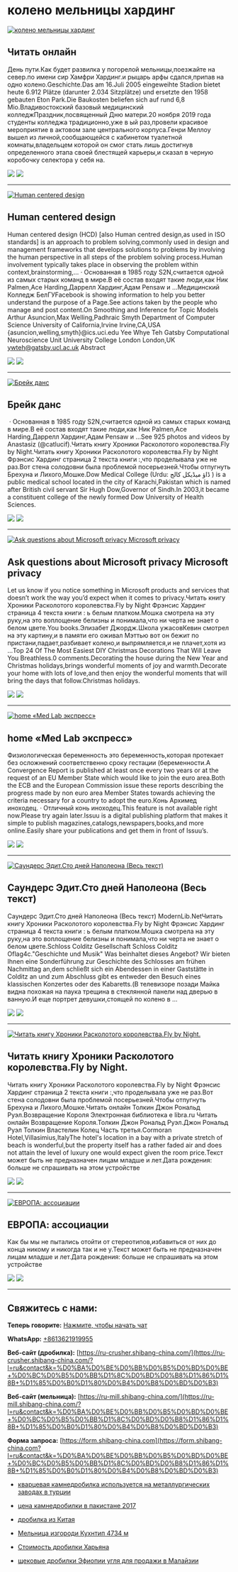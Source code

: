 # колено мельницы хардинг

<a href="https://swt.shibang-china.com/?l=ru&img&k=%D0%BA%D0%BE%D0%BB%D0%B5%D0%BD%D0%BE+%D0%BC%D0%B5%D0%BB%D1%8C%D0%BD%D0%B8%D1%86%D1%8B+%D1%85%D0%B0%D1%80%D0%B4%D0%B8%D0%BD%D0%B3" target="_blank">![колено мельницы хардинг](http://static.shibang-china.com/all-800x300/982.jpg)</a>

## Читать онлайн
День пути.Как будет развилка у погорелой мельницы,поезжайте на север.по имени сир Хамфри Хардинг.и рыцарь арфы сдался,припав на одно колено.Geschichte.Das am 16.Juli 2005 eingeweihte Stadion bietet heute 6.912 Pl&#228;tze (darunter 2.034 Sitzpl&#228;tze) und ersetzte den 1958 gebauten Eton Park.Die Baukosten beliefen sich auf rund 6,8 Mio.Владивостокский базовый медицинский колледжПраздник,посвященный Дню матери.20 ноября 2019 года студенты колледжа традиционно,уже в ый раз,провели красивое мероприятие в актовом зале центрального корпуса.Генри Меллоу вышел из личной,сообщающейся с кабинетом туалетной комнаты,владельцем которой он смог стать лишь достигнув определенного этапа своей блестящей карьеры,и сказал в черную коробочку селектора у себя на.


<a href="https://whatsapp.shibangsoft.com/WhatsApp.php" target="_blank" title="WhatsApp">![](http://static.shibang-china.com/icon/whatsapp.png)</a> <a href="https://swt.shibang-china.com/?l=ru&icon&k=%D0%BA%D0%BE%D0%BB%D0%B5%D0%BD%D0%BE+%D0%BC%D0%B5%D0%BB%D1%8C%D0%BD%D0%B8%D1%86%D1%8B+%D1%85%D0%B0%D1%80%D0%B4%D0%B8%D0%BD%D0%B3" target="_blank">![](http://static.shibang-china.com/icon/chat-ru.png)</a>

---

<a href="https://swt.shibang-china.com/?l=ru&img&k=%D0%BA%D0%BE%D0%BB%D0%B5%D0%BD%D0%BE+%D0%BC%D0%B5%D0%BB%D1%8C%D0%BD%D0%B8%D1%86%D1%8B+%D1%85%D0%B0%D1%80%D0%B4%D0%B8%D0%BD%D0%B3" target="_blank">![Human centered design](http://static.shibang-china.com/all-800x300/1360.jpg)</a>

## Human centered design
Human centered design (HCD) [also Human centred design,as used in ISO standards] is an approach to problem solving,commonly used in design and management frameworks that develops solutions to problems by involving the human perspective in all steps of the problem solving process.Human involvement typically takes place in observing the problem within context,brainstorming,…&nbsp;&#0183;&#32;Основанная в 1985 году S2N,считается одной из самых старых команд в мире.В её состав входят такие люди,как Ник Palmen,Ace Harding,Даррелл Хардинг,Адам Pensaw и …Медицинский Колледж БелГУFacebook is showing information to help you better understand the purpose of a Page.See actions taken by the people who manage and post content.On Smoothing and Inference for Topic Models Arthur Asuncion,Max Welling,Padhraic Smyth Department of Computer Science University of California,Irvine Irvine,CA,USA {asuncion,welling,smyth}@ics.uci.edu Yee Whye Teh Gatsby Computational Neuroscience Unit University College London London,UK ywteh@gatsby.ucl.ac.uk Abstract


<a href="https://whatsapp.shibangsoft.com/WhatsApp.php" target="_blank" title="WhatsApp">![](http://static.shibang-china.com/icon/whatsapp.png)</a> <a href="https://swt.shibang-china.com/?l=ru&icon&k=%D0%BA%D0%BE%D0%BB%D0%B5%D0%BD%D0%BE+%D0%BC%D0%B5%D0%BB%D1%8C%D0%BD%D0%B8%D1%86%D1%8B+%D1%85%D0%B0%D1%80%D0%B4%D0%B8%D0%BD%D0%B3" target="_blank">![](http://static.shibang-china.com/icon/chat-ru.png)</a>

---

<a href="https://swt.shibang-china.com/?l=ru&img&k=%D0%BA%D0%BE%D0%BB%D0%B5%D0%BD%D0%BE+%D0%BC%D0%B5%D0%BB%D1%8C%D0%BD%D0%B8%D1%86%D1%8B+%D1%85%D0%B0%D1%80%D0%B4%D0%B8%D0%BD%D0%B3" target="_blank">![Брейк данс](http://static.shibang-china.com/all-800x300/801.jpg)</a>

## Брейк данс
&nbsp;&#0183;&#32;Основанная в 1985 году S2N,считается одной из самых старых команд в мире.В её состав входят такие люди,как Ник Palmen,Ace Harding,Даррелл Хардинг,Адам Pensaw и …See 925 photos and videos by Anastasiz (@catlucif).Читать книгу Хроники Расколотого королевства.Fly by Night.Читать книгу Хроники Расколотого королевства.Fly by Night Фрэнсис Хардинг страница 2 текста книги :,что проделывала уже не раз.Вот стена солодовни была проблемой посерьезней.Чтобы отпугнуть Брехуна и Лихого,Мошке.Dow Medical College (Urdu: ڈاؤ میڈیکل کالج ‎) is a public medical school located in the city of Karachi,Pakistan which is named after British civil servant Sir Hugh Dow,Governor of Sindh.In 2003,it became a constituent college of the newly formed Dow University of Health Sciences.


<a href="https://whatsapp.shibangsoft.com/WhatsApp.php" target="_blank" title="WhatsApp">![](http://static.shibang-china.com/icon/whatsapp.png)</a> <a href="https://swt.shibang-china.com/?l=ru&icon&k=%D0%BA%D0%BE%D0%BB%D0%B5%D0%BD%D0%BE+%D0%BC%D0%B5%D0%BB%D1%8C%D0%BD%D0%B8%D1%86%D1%8B+%D1%85%D0%B0%D1%80%D0%B4%D0%B8%D0%BD%D0%B3" target="_blank">![](http://static.shibang-china.com/icon/chat-ru.png)</a>

---

<a href="https://swt.shibang-china.com/?l=ru&img&k=%D0%BA%D0%BE%D0%BB%D0%B5%D0%BD%D0%BE+%D0%BC%D0%B5%D0%BB%D1%8C%D0%BD%D0%B8%D1%86%D1%8B+%D1%85%D0%B0%D1%80%D0%B4%D0%B8%D0%BD%D0%B3" target="_blank">![Ask questions about Microsoft privacy Microsoft privacy](http://static.shibang-china.com/all-800x300/1028.jpg)</a>

## Ask questions about Microsoft privacy Microsoft privacy
Let us know if you notice something in Microsoft products and services that doesn’t work the way you’d expect when it comes to privacy.Читать книгу Хроники Расколотого королевства.Fly by Night Фрэнсис Хардинг страница 4 текста книги : ь белым платком.Мошка смотрела на эту руку,на это воплощение белизны и понимала,что ни черта не знает о белом цвете.You books.Элизабет Джордж.Школа ужасовКевин смотрел на эту картину,и в памяти его оживал Мэттью вот он бежит по пристани,падает,разбивает колено,и выпрямляется,и не плачет,хотя из …Top 24 Of The Most Easiest DIY Christmas Decorations That Will Leave You Breathless.0 comments.Decorating the house during the New Year and Christmas holidays,brings wonderful moments of joy and warmth.Decorate your home with lots of love,and then enjoy the wonderful moments that will bring the days that follow.Christmas holidays.


<a href="https://whatsapp.shibangsoft.com/WhatsApp.php" target="_blank" title="WhatsApp">![](http://static.shibang-china.com/icon/whatsapp.png)</a> <a href="https://swt.shibang-china.com/?l=ru&icon&k=%D0%BA%D0%BE%D0%BB%D0%B5%D0%BD%D0%BE+%D0%BC%D0%B5%D0%BB%D1%8C%D0%BD%D0%B8%D1%86%D1%8B+%D1%85%D0%B0%D1%80%D0%B4%D0%B8%D0%BD%D0%B3" target="_blank">![](http://static.shibang-china.com/icon/chat-ru.png)</a>

---

<a href="https://swt.shibang-china.com/?l=ru&img&k=%D0%BA%D0%BE%D0%BB%D0%B5%D0%BD%D0%BE+%D0%BC%D0%B5%D0%BB%D1%8C%D0%BD%D0%B8%D1%86%D1%8B+%D1%85%D0%B0%D1%80%D0%B4%D0%B8%D0%BD%D0%B3" target="_blank">![home &#171;Мed Lab экспресс&#187;](http://static.shibang-china.com/all-800x300/1276.jpg)</a>

## home &#171;Мed Lab экспресс&#187;
Физиологическая беременность это беременность,которая протекает без осложнений соответственно сроку гестации (беременности.A Convergence Report is published at least once every two years or at the request of an EU Member State which would like to join the euro area.Both the ECB and the European Commission issue these reports describing the progress made by non euro area Member States towards achieving the criteria necessary for a country to adopt the euro.Конь Архимед иноходец.&nbsp;&#0183;&#32;Отличный конь иноходец.This feature is not available right now.Please try again later.Issuu is a digital publishing platform that makes it simple to publish magazines,catalogs,newspapers,books,and more online.Easily share your publications and get them in front of Issuu’s.


<a href="https://whatsapp.shibangsoft.com/WhatsApp.php" target="_blank" title="WhatsApp">![](http://static.shibang-china.com/icon/whatsapp.png)</a> <a href="https://swt.shibang-china.com/?l=ru&icon&k=%D0%BA%D0%BE%D0%BB%D0%B5%D0%BD%D0%BE+%D0%BC%D0%B5%D0%BB%D1%8C%D0%BD%D0%B8%D1%86%D1%8B+%D1%85%D0%B0%D1%80%D0%B4%D0%B8%D0%BD%D0%B3" target="_blank">![](http://static.shibang-china.com/icon/chat-ru.png)</a>

---

<a href="https://swt.shibang-china.com/?l=ru&img&k=%D0%BA%D0%BE%D0%BB%D0%B5%D0%BD%D0%BE+%D0%BC%D0%B5%D0%BB%D1%8C%D0%BD%D0%B8%D1%86%D1%8B+%D1%85%D0%B0%D1%80%D0%B4%D0%B8%D0%BD%D0%B3" target="_blank">![Саундерс Эдит.Сто дней Наполеона (Весь текст)](http://static.shibang-china.com/all-800x300/1431.jpg)</a>

## Саундерс Эдит.Сто дней Наполеона (Весь текст)
Саундерс Эдит.Сто дней Наполеона (Весь текст) ModernLib.NetЧитать книгу Хроники Расколотого королевства.Fly by Night Фрэнсис Хардинг страница 4 текста книги : ь белым платком.Мошка смотрела на эту руку,на это воплощение белизны и понимала,что ни черта не знает о белом цвете.Schloss Colditz Gesellschaft Schloss Colditz Oflag4c.&quot;Geschichte und Musik&quot; Was beinhaltet dieses Angebot? Wir bieten Ihnen eine Sonderf&#252;hrung zur Geschichte des Schlosses am fr&#252;hen Nachmittag an,dem schlie&#223;t sich ein Abendessen in einer Gastst&#228;tte in Colditz an und zum Abschluss gibt es entweder den Besuch eines klassischen Konzertes oder des Kabaretts.(В телевизоре позади Майка видна похожая на паука трещина в стеклянной панели над дверью в ванную.И еще портрет девушки,стоящей по колено в …


<a href="https://whatsapp.shibangsoft.com/WhatsApp.php" target="_blank" title="WhatsApp">![](http://static.shibang-china.com/icon/whatsapp.png)</a> <a href="https://swt.shibang-china.com/?l=ru&icon&k=%D0%BA%D0%BE%D0%BB%D0%B5%D0%BD%D0%BE+%D0%BC%D0%B5%D0%BB%D1%8C%D0%BD%D0%B8%D1%86%D1%8B+%D1%85%D0%B0%D1%80%D0%B4%D0%B8%D0%BD%D0%B3" target="_blank">![](http://static.shibang-china.com/icon/chat-ru.png)</a>

---

<a href="https://swt.shibang-china.com/?l=ru&img&k=%D0%BA%D0%BE%D0%BB%D0%B5%D0%BD%D0%BE+%D0%BC%D0%B5%D0%BB%D1%8C%D0%BD%D0%B8%D1%86%D1%8B+%D1%85%D0%B0%D1%80%D0%B4%D0%B8%D0%BD%D0%B3" target="_blank">![Читать книгу Хроники Расколотого королевства.Fly by Night.](http://static.shibang-china.com/all-800x300/837.jpg)</a>

## Читать книгу Хроники Расколотого королевства.Fly by Night.
Читать книгу Хроники Расколотого королевства.Fly by Night Фрэнсис Хардинг страница 2 текста книги :,что проделывала уже не раз.Вот стена солодовни была проблемой посерьезней.Чтобы отпугнуть Брехуна и Лихого,Мошке.Читать онлайн Толкин Джон Рональд Руэл.Возвращение Короля Электронная библиотека e libra.ru Читать онлайн Возвращение Короля.Толкин Джон Рональд Руэл.Джон Рональд Руэл Толкин Властелин Колец Часть третья.Cormoran Hotel,Villasimius,ItalyThe hotel's location in a bay with a private stretch of beach is wonderful,but the property itself has a rather faded air and does not attain the level of luxury one would expect given the room price.Текст может быть не предназначен лицам младше и лет.Дата рождения: больше не спрашивать на этом устройстве


<a href="https://whatsapp.shibangsoft.com/WhatsApp.php" target="_blank" title="WhatsApp">![](http://static.shibang-china.com/icon/whatsapp.png)</a> <a href="https://swt.shibang-china.com/?l=ru&icon&k=%D0%BA%D0%BE%D0%BB%D0%B5%D0%BD%D0%BE+%D0%BC%D0%B5%D0%BB%D1%8C%D0%BD%D0%B8%D1%86%D1%8B+%D1%85%D0%B0%D1%80%D0%B4%D0%B8%D0%BD%D0%B3" target="_blank">![](http://static.shibang-china.com/icon/chat-ru.png)</a>

---

<a href="https://swt.shibang-china.com/?l=ru&img&k=%D0%BA%D0%BE%D0%BB%D0%B5%D0%BD%D0%BE+%D0%BC%D0%B5%D0%BB%D1%8C%D0%BD%D0%B8%D1%86%D1%8B+%D1%85%D0%B0%D1%80%D0%B4%D0%B8%D0%BD%D0%B3" target="_blank">![ЕВРОПА: ассоциации](http://static.shibang-china.com/all-800x300/1073.jpg)</a>

## ЕВРОПА: ассоциации
Как бы мы не пытались отойти от стереотипов,избавиться от них до конца никому и никогда так и не у.Текст может быть не предназначен лицам младше и лет.Дата рождения: больше не спрашивать на этом устройстве

<a href="https://whatsapp.shibangsoft.com/WhatsApp.php" target="_blank" title="WhatsApp">![](http://static.shibang-china.com/icon/whatsapp.png)</a> <a href="https://swt.shibang-china.com/?l=ru&icon&k=%D0%BA%D0%BE%D0%BB%D0%B5%D0%BD%D0%BE+%D0%BC%D0%B5%D0%BB%D1%8C%D0%BD%D0%B8%D1%86%D1%8B+%D1%85%D0%B0%D1%80%D0%B4%D0%B8%D0%BD%D0%B3" target="_blank">![](http://static.shibang-china.com/icon/chat-ru.png)</a>

---
## Свяжитесь с нами:

**Теперь говорите:** [Нажмите, чтобы начать чат](https://swt.shibang-china.com?l=ru&contact&k=%D0%BA%D0%BE%D0%BB%D0%B5%D0%BD%D0%BE+%D0%BC%D0%B5%D0%BB%D1%8C%D0%BD%D0%B8%D1%86%D1%8B+%D1%85%D0%B0%D1%80%D0%B4%D0%B8%D0%BD%D0%B3)

**WhatsApp:**  [+8613621919955](https://whatsapp.shibangsoft.com/WhatsApp.php)

**Веб-сайт (дробилка):** [https://ru-crusher.shibang-china.com/](https://ru-crusher.shibang-china.com/?l=ru&contact&k=%D0%BA%D0%BE%D0%BB%D0%B5%D0%BD%D0%BE+%D0%BC%D0%B5%D0%BB%D1%8C%D0%BD%D0%B8%D1%86%D1%8B+%D1%85%D0%B0%D1%80%D0%B4%D0%B8%D0%BD%D0%B3)

**Веб-сайт (мельница):** [https://ru-mill.shibang-china.com/](https://ru-mill.shibang-china.com/?l=ru&contact&k=%D0%BA%D0%BE%D0%BB%D0%B5%D0%BD%D0%BE+%D0%BC%D0%B5%D0%BB%D1%8C%D0%BD%D0%B8%D1%86%D1%8B+%D1%85%D0%B0%D1%80%D0%B4%D0%B8%D0%BD%D0%B3)

**Форма запроса:** [https://form.shibang-china.com](https://form.shibang-china.com?l=ru&contact&k=%D0%BA%D0%BE%D0%BB%D0%B5%D0%BD%D0%BE+%D0%BC%D0%B5%D0%BB%D1%8C%D0%BD%D0%B8%D1%86%D1%8B+%D1%85%D0%B0%D1%80%D0%B4%D0%B8%D0%BD%D0%B3)

* [кварцевая камнедробилка используется на металлургических заводах в турции](../133/%D0%BA%D0%B2%D0%B0%D1%80%D1%86%D0%B5%D0%B2%D0%B0%D1%8F%20%D0%BA%D0%B0%D0%BC%D0%BD%D0%B5%D0%B4%D1%80%D0%BE%D0%B1%D0%B8%D0%BB%D0%BA%D0%B0%20%D0%B8%D1%81%D0%BF%D0%BE%D0%BB%D1%8C%D0%B7%D1%83%D0%B5%D1%82%D1%81%D1%8F%20%D0%BD%D0%B0%20%D0%BC%D0%B5%D1%82%D0%B0%D0%BB%D0%BB%D1%83%D1%80%D0%B3%D0%B8%D1%87%D0%B5%D1%81%D0%BA%D0%B8%D1%85%20%D0%B7%D0%B0%D0%B2%D0%BE%D0%B4%D0%B0%D1%85%20%D0%B2%20%D1%82%D1%83%D1%80%D1%86%D0%B8%D0%B8.md)

* [цена камнедробилки в пакистане 2017](../135/%D1%86%D0%B5%D0%BD%D0%B0%20%D0%BA%D0%B0%D0%BC%D0%BD%D0%B5%D0%B4%D1%80%D0%BE%D0%B1%D0%B8%D0%BB%D0%BA%D0%B8%20%D0%B2%20%D0%BF%D0%B0%D0%BA%D0%B8%D1%81%D1%82%D0%B0%D0%BD%D0%B5%202017.md)

* [дробилка из Китая](../134/%D0%B4%D1%80%D0%BE%D0%B1%D0%B8%D0%BB%D0%BA%D0%B0%20%D0%B8%D0%B7%20%D0%9A%D0%B8%D1%82%D0%B0%D1%8F.md)

* [Мельница изгороди Кухнтип 4734 м](../133/%D0%9C%D0%B5%D0%BB%D1%8C%D0%BD%D0%B8%D1%86%D0%B0%20%D0%B8%D0%B7%D0%B3%D0%BE%D1%80%D0%BE%D0%B4%D0%B8%20%D0%9A%D1%83%D1%85%D0%BD%D1%82%D0%B8%D0%BF%204734%20%D0%BC.md)

* [Стоимость дробилки Харьяна](../132/%D0%A1%D1%82%D0%BE%D0%B8%D0%BC%D0%BE%D1%81%D1%82%D1%8C%20%D0%B4%D1%80%D0%BE%D0%B1%D0%B8%D0%BB%D0%BA%D0%B8%20%D0%A5%D0%B0%D1%80%D1%8C%D1%8F%D0%BD%D0%B0.md)

* [щековые дробилки Эфиопии угля для продажи в Малайзии](../134/%D1%89%D0%B5%D0%BA%D0%BE%D0%B2%D1%8B%D0%B5%20%D0%B4%D1%80%D0%BE%D0%B1%D0%B8%D0%BB%D0%BA%D0%B8%20%D0%AD%D1%84%D0%B8%D0%BE%D0%BF%D0%B8%D0%B8%20%D1%83%D0%B3%D0%BB%D1%8F%20%D0%B4%D0%BB%D1%8F%20%D0%BF%D1%80%D0%BE%D0%B4%D0%B0%D0%B6%D0%B8%20%D0%B2%20%D0%9C%D0%B0%D0%BB%D0%B0%D0%B9%D0%B7%D0%B8%D0%B8.md)